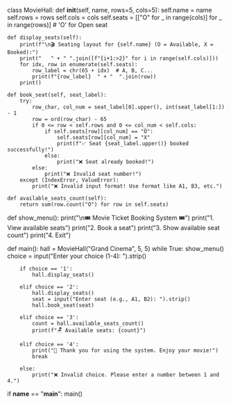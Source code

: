 class MovieHall:
    def __init__(self, name, rows=5, cols=5):
        self.name = name
        self.rows = rows
        self.cols = cols
        self.seats = [["O" for _ in range(cols)] for _ in range(rows)]  # 'O' for Open seat

    def display_seats(self):
        print(f"\n🎬 Seating layout for {self.name} (O = Available, X = Booked):")
        print("   " + " ".join([f"{i+1:>2}" for i in range(self.cols)]))
        for idx, row in enumerate(self.seats):
            row_label = chr(65 + idx)  # A, B, C...
            print(f"{row_label}  " + "  ".join(row))
        print()

    def book_seat(self, seat_label):
        try:
            row_char, col_num = seat_label[0].upper(), int(seat_label[1:]) - 1
            row = ord(row_char) - 65
            if 0 <= row < self.rows and 0 <= col_num < self.cols:
                if self.seats[row][col_num] == "O":
                    self.seats[row][col_num] = "X"
                    print(f"✅ Seat {seat_label.upper()} booked successfully!")
                else:
                    print("❌ Seat already booked!")
            else:
                print("❌ Invalid seat number!")
        except (IndexError, ValueError):
            print("❌ Invalid input format! Use format like A1, B3, etc.")

    def available_seats_count(self):
        return sum(row.count("O") for row in self.seats)


def show_menu():
    print("\n🎟️ Movie Ticket Booking System 🎟️")
    print("1. View available seats")
    print("2. Book a seat")
    print("3. Show available seat count")
    print("4. Exit")


def main():
    hall = MovieHall("Grand Cinema", 5, 5)
    while True:
        show_menu()
        choice = input("Enter your choice (1-4): ").strip()

        if choice == '1':
            hall.display_seats()

        elif choice == '2':
            hall.display_seats()
            seat = input("Enter seat (e.g., A1, B2): ").strip()
            hall.book_seat(seat)

        elif choice == '3':
            count = hall.available_seats_count()
            print(f"🪑 Available seats: {count}")

        elif choice == '4':
            print("👋 Thank you for using the system. Enjoy your movie!")
            break

        else:
            print("❌ Invalid choice. Please enter a number between 1 and 4.")

if __name__ == "__main__":
    main()
